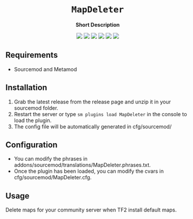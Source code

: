 <div align="center">
  <h1><code>MapDeleter</code></h1>
  <p>
    <strong>Short Description</strong>
  </p>
  <p style="margin-bottom: 0.5ex;">
    <img
        src="https://img.shields.io/github/downloads/Tolfx/MapDeleter/total"
    />
    <img
        src="https://img.shields.io/github/last-commit/Tolfx/MapDeleter"
    />
    <img
        src="https://img.shields.io/github/issues/Tolfx/MapDeleter"
    />
    <img
        src="https://img.shields.io/github/issues-closed/Tolfx/MapDeleter"
    />
    <img
        src="https://img.shields.io/github/repo-size/Tolfx/MapDeleter"
    />
    <img
        src="https://img.shields.io/github/workflow/status/Tolfx/MapDeleter/Compile%20and%20release"
    />
  </p>
</div>


## Requirements ##
- Sourcemod and Metamod


## Installation ##
1. Grab the latest release from the release page and unzip it in your sourcemod folder.
2. Restart the server or type `sm plugins load MapDeleter` in the console to load the plugin.
3. The config file will be automatically generated in cfg/sourcemod/

## Configuration ##
- You can modify the phrases in addons/sourcemod/translations/MapDeleter.phrases.txt.
- Once the plugin has been loaded, you can modify the cvars in cfg/sourcemod/MapDeleter.cfg.


## Usage ##

Delete maps for your community server when TF2 install default maps.